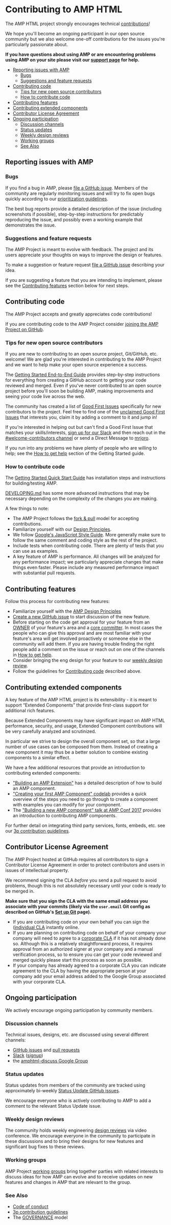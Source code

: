 # Contributing to AMP HTML

The AMP HTML project strongly encourages technical [contributions](https://www.ampproject.org/contribute/)!

We hope you'll become an ongoing participant in our open source community but we also welcome one-off contributions for the issues you're particularly passionate about.

**If you have questions about using AMP or are encountering problems using AMP on your site please visit our [support page](SUPPORT.md) for help.**

- [Reporting issues with AMP](#reporting-issues-with-amp)
  * [Bugs](#bugs)
  * [Suggestions and feature requests](#suggestions-and-feature-requests)
- [Contributing code](#contributing-code)
  * [Tips for new open source contributors](#tips-for-new-open-source-contributors)
  * [How to contribute code](#how-to-contribute-code)
- [Contributing features](#contributing-features)
- [Contributing extended components](#contributing-extended-components)
- [Contributor License Agreement](#contributor-license-agreement)
- [Ongoing participation](#ongoing-participation)
  * [Discussion channels](#discussion-channels)
  * [Status updates](#status-updates)
  * [Weekly design reviews](#weekly-design-reviews)
  * [Working groups](#working-groups)
  * [See Also](#see-also)

## Reporting issues with AMP

### Bugs

If you find a bug in AMP, please [file a GitHub issue](https://github.com/ampproject/amphtml/issues/new).  Members of the community are regularly monitoring issues and will try to fix open bugs quickly according to our [prioritization guidelines](https://github.com/ampproject/amphtml/blob/master/contributing/issue-priorities.md).

The best bug reports provide a detailed description of the issue (including screenshots if possible), step-by-step instructions for predictably reproducing the issue, and possibly even a working example that demonstrates the issue.

### Suggestions and feature requests

The AMP Project is meant to evolve with feedback.  The project and its users appreciate your thoughts on ways to improve the design or features.

To make a suggestion or feature request [file a GitHub issue](https://github.com/ampproject/amphtml/issues/new) describing your idea.

If you are suggesting a feature that you are intending to implement, please see the [Contributing features](#contributing-features) section below for next steps.

## Contributing code

The AMP Project accepts and greatly appreciates code contributions!

If you are contributing code to the AMP Project consider [joining the AMP Project on GitHub](https://goo.gl/forms/T65peVtfQfEoDWeD3).

### Tips for new open source contributors

If you are new to contributing to an open source project, Git/GitHub, etc. welcome!  We are glad you're interested in contributing to the AMP Project and we want to help make your open source experience a success.

The [Getting Started End-to-End Guide](contributing/getting-started-e2e.md) provides step-by-step instructions for everything from creating a GitHub account to getting your code reviewed and merged.  Even if you've never contributed to an open source project before you'll soon be building AMP, making improvements and seeing your code live across the web.

The community has created a list of [Good First Issues](https://github.com/ampproject/amphtml/labels/good%20first%20issue) specifically for new contributors to the project.  Feel free to find one of the [unclaimed Good First Issues](https://github.com/ampproject/amphtml/issues?utf8=%E2%9C%93&q=is%3Aopen%20label%3A%22good%20first%20issue%22%20-label%3A%22GFI%20Claimed!%22) that interests you, claim it by adding a comment to it and jump in!

If you're interested in helping out but can't find a Good First Issue that matches your skills/interests, [sign up for our Slack](https://docs.google.com/forms/d/e/1FAIpQLSd83J2IZA6cdR6jPwABGsJE8YL4pkypAbKMGgUZZriU7Qu6Tg/viewform?fbzx=4406980310789882877) and then reach out in the [#welcome-contributors channel](https://amphtml.slack.com/messages/welcome-contributors/) or send a Direct Message to [mrjoro](https://amphtml.slack.com/team/mrjoro/).

If you run into any problems we have plenty of people who are willing to help; see the [How to get help](contributing/getting-started-e2e.md#how-to-get-help) section of the Getting Started guide.

### How to contribute code

The [Getting Started Quick Start Guide](contributing/getting-started-quick.md) has installation steps and instructions for building/testing AMP.

[DEVELOPING.md](contributing/DEVELOPING.md) has some more advanced instructions that may be necessary depending on the complexity of the changes you are making.

A few things to note:

* The AMP Project follows the [fork & pull](https://help.github.com/articles/using-pull-requests/#fork--pull) model for accepting contributions.
* Familiarize yourself with our [Design Principles](contributing/DESIGN_PRINCIPLES.md).
* We follow [Google's JavaScript Style Guide](https://google.github.io/styleguide/jsguide.html).  More generally make sure to follow the same comment and coding style as the rest of the project.
* Include tests when contributing code.  There are plenty of tests that you can use as examples.
* A key feature of AMP is performance.  All changes will be analyzed for any performance impact; we particularly appreciate changes that make things even faster.  Please include any measured performance impact with substantial pull requests.

## Contributing features

Follow this process for contributing new features:
* Familiarize yourself with the [AMP Design Principles](contributing/DESIGN_PRINCIPLES.md)
* [Create a new GitHub issue](https://github.com/ampproject/amphtml/issues/new) to start discussion of the new feature.
* Before starting on the code get approval for your feature from an [OWNER](https://github.com/ampproject/amphtml/search?utf8=%E2%9C%93&q=filename%3AOWNERS.yaml&type=Code) of your feature's area and a [core committer](https://github.com/ampproject/amphtml/blob/master/GOVERNANCE.md#core-committers).  In most cases the people who can give this approval and are most familiar with your feature's area will get involved proactively or someone else in the community will add them.  If you are having trouble finding the right people add a comment on the issue or reach out on one of the channels in [How to get help](contributing/getting-started-e2e.md#how-to-get-help).
* Consider bringing the eng design for your feature to our [weekly design review](#weekly-design-review).
* Follow the guidelines for [Contributing code](#contributing-code) described above.

## Contributing extended components

A key feature of the AMP HTML project is its extensibility - it is meant to support “Extended Components” that provide first-class support for additional rich features.

Because Extended Components may have significant impact on AMP HTML performance, security, and usage, Extended Component contributions will be very carefully analyzed and scrutinized.

In particular we strive to design the overall component set, so that a large number of use cases can be composed from them. Instead of creating a new component it may thus be a better solution to combine existing components to a similar effect.

We have a few additional resources that provide an introduction to contributing extended components:
* ["Building an AMP Extension"](contributing/building-an-amp-extension.md) has a detailed description of how to build an AMP component.
* ["Creating your first AMP Component" codelab](https://codelabs.developers.google.com/codelabs/creating-your-first-amp-component/#0) provides a quick overview of the steps you need to go through to create a component with examples you can modify for your component.
* The ["Building a new AMP component" talk at AMP Conf 2017](https://youtu.be/FJEhQFNKeaQ?list=PLXTOW_XMsIDTDXYO-NAi2OpEH0zyguvqX) provides an introduction to contributing AMP components.

For further detail on integrating third party services, fonts, embeds, etc. see our [3p contribution guidelines](https://github.com/ampproject/amphtml/tree/master/3p).

## Contributor License Agreement

The AMP Project hosted at GitHub requires all contributors to sign a Contributor License Agreement in order to protect contributors and users in issues of intellectual property.

We recommend signing the CLA *before* you send a pull request to avoid problems, though this is not absolutely necessary until your code is ready to be merged in.

**Make sure that you sign the CLA with the same email address you associate with your commits (likely via the `user.email` Git config as described on GitHub's [Set up Git](https://help.github.com/articles/set-up-git/) page).**

* If you are contributing code on your own behalf you can sign the ([individual CLA](https://developers.google.com/open-source/cla/individual) instantly online.
* If you are planning on contributing code on behalf of your company your company will need to agree to a [corporate CLA](https://developers.google.com/open-source/cla/corporate) if it has not already done so.  Although this is a relatively straightforward process, it requires approval from an authorized signer at your company and a manual verification process, so to ensure you can get your code reviewed and merged quickly please start this process as soon as possible.
* If your company has already agreed to a corporate CLA you can indicate agreement to the CLA by having the appropriate person at your company add your email address added to the Google Group associated with your corporate CLA.

## Ongoing participation

We actively encourage ongoing participation by community members.

### Discussion channels

Technical issues, designs, etc. are discussed using several different channels:

- [GitHub issues](https://github.com/ampproject/amphtml/issues) and [pull requests](https://github.com/ampproject/amphtml/pulls)
- [Slack](https://amphtml.slack.com) ([signup](https://docs.google.com/forms/d/1wAE8w3K5preZnBkRk-MD1QkX8FmlRDxd_vs4bFSeJlQ/viewform?fbzx=4406980310789882877))
- the [amphtml-discuss Google Group](https://groups.google.com/forum/#!forum/amphtml-discuss)

### Status updates

Status updates from members of the community are tracked using approximately bi-weekly [Status Update GitHub issues](https://github.com/ampproject/amphtml/issues?q=label%3A%22Type%3A+Status+Update%22).

We encourage everyone who is actively contributing to AMP to add a comment to the relevant Status Update issue.

### Weekly design reviews

The community holds weekly engineering [design reviews](./contributing/design-reviews.md) via video conference.  We encourage everyone in the community to participate in these discussions and to bring their designs for new features and significant bug fixes to these reviews.

### Working groups

AMP Project [working groups](./contributing/working-groups.md) bring together parties with related interests to discuss ideas for how AMP can evolve and to receive updates on new features and changes in AMP that are relevant to the group.

### See Also

* [Code of conduct](CODE_OF_CONDUCT.md)
* [3p contribution guidelines](https://github.com/ampproject/amphtml/tree/master/3p)
* The [GOVERNANCE](GOVERNANCE.md) model

